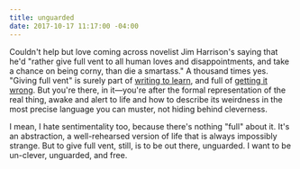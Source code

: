 ```yaml
---
title: unguarded
date: 2017-10-17 11:17:00 -04:00
---
```


Couldn't help but love coming across novelist Jim Harrison's saying that he'd "rather give full vent to all human loves and disappointments, and take a chance on being corny, than die a smartass." A thousand times yes. "Giving full vent" is surely part of [writing to learn](http://sarahendren.com/reading-notes/to-grow-and-cook-a-message/), and full of [getting it wrong](http://blog.ayjay.org/writing-by-the-always-wrong/). But you're there, in it—you're after the formal representation of the real thing, awake and alert to life and how to describe its weirdness in the most precise language you can muster, not hiding behind cleverness. 

I mean, I hate sentimentality too, because there's nothing "full" about it. It's an abstraction, a well-rehearsed version of life that is always impossibly strange. But to give full vent, still, is to be out there, unguarded. I want to be un-clever, unguarded, and free.
